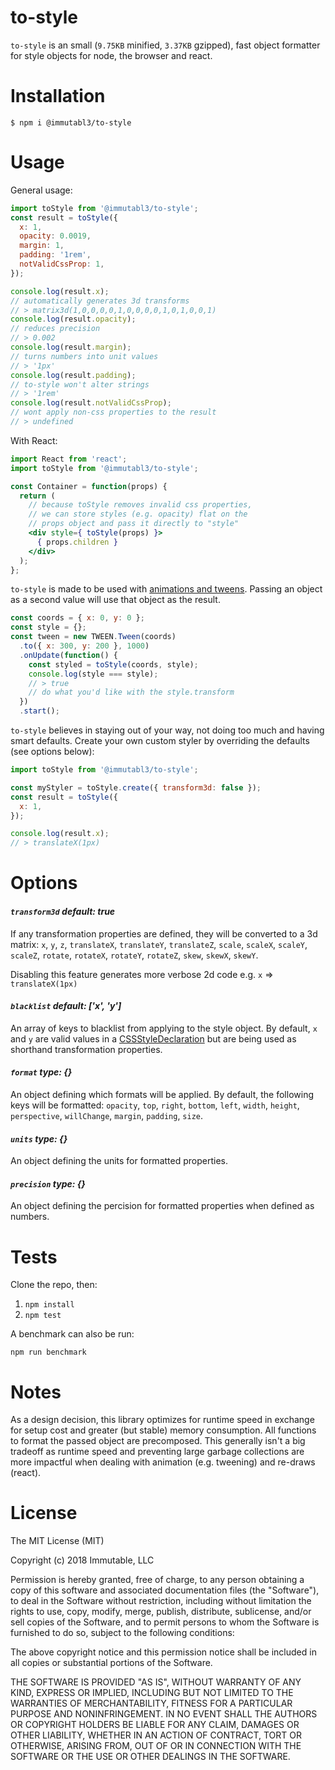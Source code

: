 # to-style

`to-style` is an small (`9.75KB` minified, `3.37KB` gzipped), fast object formatter for style objects for node, the browser and react.

# Installation

`$ npm i @immutabl3/to-style`

# Usage

General usage: 

```js
import toStyle from '@immutabl3/to-style';
const result = toStyle({
  x: 1,
  opacity: 0.0019,
  margin: 1,
  padding: '1rem',
  notValidCssProp: 1,
});

console.log(result.x);
// automatically generates 3d transforms 
// > matrix3d(1,0,0,0,0,1,0,0,0,0,1,0,1,0,0,1)
console.log(result.opacity);
// reduces precision
// > 0.002
console.log(result.margin);
// turns numbers into unit values
// > '1px'
console.log(result.padding);
// to-style won't alter strings
// > '1rem'
console.log(result.notValidCssProp);
// wont apply non-css properties to the result
// > undefined
```

With React:

```jsx
import React from 'react';
import toStyle from '@immutabl3/to-style';

const Container = function(props) {
  return (
    // because toStyle removes invalid css properties,
    // we can store styles (e.g. opacity) flat on the
    // props object and pass it directly to "style"
    <div style={ toStyle(props) }>
      { props.children }
    </div>
  );
};
```

`to-style` is made to be used with [animations and tweens](https://github.com/tweenjs/tween.js/). 
Passing an object as a second value will use that object as the result.

```js
const coords = { x: 0, y: 0 };
const style = {};
const tween = new TWEEN.Tween(coords)
  .to({ x: 300, y: 200 }, 1000)
  .onUpdate(function() {
    const styled = toStyle(coords, style);
    console.log(style === style);
    // > true
    // do what you'd like with the style.transform 
  })
  .start();
```

`to-style` believes in staying out of your way, not doing too much and having smart defaults. 
Create your own custom styler by overriding the defaults (see options below):

```js
import toStyle from '@immutabl3/to-style';

const myStyler = toStyle.create({ transform3d: false });
const result = toStyle({
  x: 1,
});

console.log(result.x);
// > translateX(1px)
```

# Options

#### *`transform3d`* _default: *true*_

If any transformation properties are defined, they will be converted to a 3d matrix: `x`, `y`, 
`z`, `translateX`, `translateY`, `translateZ`, `scale`, `scaleX`, `scaleY`, `scaleZ`, `rotate`, 
`rotateX`, `rotateY`, `rotateZ`, `skew`, `skewX`, `skewY`.

Disabling this feature generates more verbose 2d code e.g. `x` => `translateX(1px)`

#### *`blacklist`* _default: *['x', 'y']*_

An array of keys to blacklist from applying to the style object. By default, `x` and `y` are valid
values in a [CSSStyleDeclaration](https://developer.mozilla.org/en-US/docs/Web/API/CSSStyleDeclaration) 
but are being used as shorthand transformation properties.

#### *`format`* _type: *{}*_

An object defining which formats will be applied. By default, the following keys will be formatted: 
`opacity`, `top`, `right`, `bottom`, `left`, `width`, `height`, `perspective`, `willChange`, `margin`, 
`padding`, `size`.

#### *`units`* _type: *{}*_

An object defining the units for formatted properties.

#### *`precision`* _type: *{}*_

An object defining the percision for formatted properties when defined as numbers.

# Tests

Clone the repo, then:

1. `npm install`
1. `npm test`

A benchmark can also be run:

`npm run benchmark`

# Notes

As a design decision, this library optimizes for runtime speed in exchange for 
setup cost and greater (but stable) memory consumption. All functions to format 
the passed object are precomposed. This generally isn't a big tradeoff as runtime 
speed and preventing large garbage collections are more impactful when dealing with 
animation (e.g. tweening) and re-draws (react).

# License

The MIT License (MIT)

Copyright (c) 2018 Immutable, LLC

Permission is hereby granted, free of charge, to any person obtaining a copy
of this software and associated documentation files (the "Software"), to deal
in the Software without restriction, including without limitation the rights
to use, copy, modify, merge, publish, distribute, sublicense, and/or sell
copies of the Software, and to permit persons to whom the Software is
furnished to do so, subject to the following conditions:

The above copyright notice and this permission notice shall be included in
all copies or substantial portions of the Software.

THE SOFTWARE IS PROVIDED "AS IS", WITHOUT WARRANTY OF ANY KIND, EXPRESS OR
IMPLIED, INCLUDING BUT NOT LIMITED TO THE WARRANTIES OF MERCHANTABILITY,
FITNESS FOR A PARTICULAR PURPOSE AND NONINFRINGEMENT.  IN NO EVENT SHALL THE
AUTHORS OR COPYRIGHT HOLDERS BE LIABLE FOR ANY CLAIM, DAMAGES OR OTHER
LIABILITY, WHETHER IN AN ACTION OF CONTRACT, TORT OR OTHERWISE, ARISING FROM,
OUT OF OR IN CONNECTION WITH THE SOFTWARE OR THE USE OR OTHER DEALINGS IN
THE SOFTWARE.
